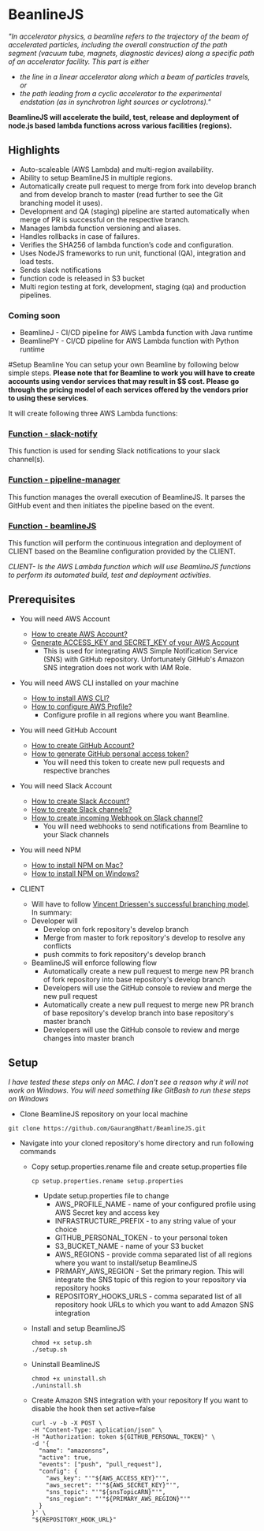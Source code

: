 # BeanlineJS
*"In accelerator physics, a beamline refers to the trajectory of the beam of accelerated particles, including the overall construction of the path segment (vacuum tube, magnets, diagnostic devices) along a specific path of an accelerator facility. This part is either*
  * *the line in a linear accelerator along which a beam of particles travels, or*
  * *the path leading from a cyclic accelerator to the experimental endstation (as in synchrotron light sources or cyclotrons)."*

**BeamlineJS will accelerate the build, test, release and deployment of node.js based lambda functions across various facilities (regions).**

## Highlights
* Auto-scaleable (AWS Lambda) and multi-region availability.
* Ability to setup BeamlineJS in multiple regions.
* Automatically create pull request to merge from fork into develop branch and from develop branch to master (read further to see the Git   branching model it uses).
* Development and QA (staging) pipeline are started automatically when merge of PR is successful on the respective branch.
* Manages lambda function versioning and aliases.
* Handles rollbacks in case of failures.
* Verifies the SHA256 of lambda function’s code and configuration.
* Uses NodeJS frameworks to run unit, functional (QA), integration and load tests.
* Sends slack notifications
* function code is released in S3 bucket
* Multi region testing at fork, development, staging (qa) and production pipelines.

### Coming soon
* BeamlineJ - CI/CD pipeline for AWS Lambda function with Java runtime
* BeamlinePY - CI/CD pipeline for AWS Lambda function with Python runtime


#Setup Beamline
You can setup your own Beamline by following below simple steps. **Please note that for Beamline to work you will have to create accounts using vendor services that may result in $$ cost. Please go through the pricing model of each services offered by the vendors prior to using these services**.

It will create following three AWS Lambda functions:

### [Function - slack-notify](https://github.com/GaurangBhatt/BeamlineJS/blob/master/notification-line/README.md)
This function is used for sending Slack notifications to your slack channel(s).

### [Function - pipeline-manager](https://github.com/GaurangBhatt/BeamlineJS/blob/master/pipeline-manager/README.md)
This function manages the overall execution of BeamlineJS. It parses the GitHub event and then initiates the pipeline based on the event.

### [Function - beamlineJS](https://github.com/GaurangBhatt/BeamlineJS/blob/master/beamline/README.md)
This function will perform the continuous integration and deployment of CLIENT based on the Beamline configuration provided by the CLIENT.

*CLIENT- Is the AWS Lambda function which will use BeamlineJS functions to perform its automated build, test and deployment activities.*

## Prerequisites
* You will need AWS Account
  * [How to create AWS Account?](http://docs.aws.amazon.com/lambda/latest/dg/getting-started.html)
  * [Generate ACCESS_KEY and SECRET_KEY of your AWS Account](http://docs.aws.amazon.com/general/latest/gr/managing-aws-access-keys.html)
    * This is used for integrating AWS Simple Notification Service (SNS) with GitHub repository. Unfortunately GitHub's Amazon SNS integration does not work with IAM Role.

* You will need AWS CLI installed on your machine
  * [How to install AWS CLI?](http://docs.aws.amazon.com/cli/latest/userguide/installing.html)
  * [How to configure AWS Profile?](http://docs.aws.amazon.com/cli/latest/userguide/cli-chap-getting-started.html)
    * Configure profile in all regions where you want Beamline.

* You will need GitHub Account
  * [How to create GitHub Account?](https://help.github.com/articles/signing-up-for-a-new-github-account/)
  * [How to generate GitHub personal access token?](https://help.github.com/articles/creating-a-personal-access-token-for-the-command-line/)
    * You will need this token to create new pull requests and respective branches

* You will need Slack Account
  * [How to create Slack Account?](https://slack.com/create#email)
  * [How to create Slack channels?](https://get.slack.help/hc/en-us/articles/201402297-Create-a-channel)
  * [How to create incoming Webhook on Slack channel?](https://www.programmableweb.com/news/how-to-integrate-webhooks-slack-api/how-to/2015/10/20)
    * You will need webhooks to send notifications from Beamline to your Slack channels

* You will need NPM
   * [How to install NPM on Mac?](http://blog.teamtreehouse.com/install-node-js-npm-mac)
   * [How to install NPM on Windows?](http://blog.teamtreehouse.com/install-node-js-npm-windows)

* CLIENT
  * Will have to follow [Vincent Driessen's successful branching model](http://nvie.com/posts/a-successful-git-branching-model/).
  In summary:
  * Developer will
    - Develop on fork repository's develop branch
    - Merge from master to fork repository's develop to resolve any conflicts
    - push commits to fork repository's develop branch
  * BeamlineJS will enforce following flow
    - Automatically create a new pull request to merge new PR branch of fork repository into base repository's develop branch
    - Developers will use the GitHub console to review and merge the new pull request
    - Automatically create a new pull request to merge new PR branch of base repository's develop branch into base repository's master branch
    - Developers will use the GitHub console to review and merge changes into master branch

## Setup
*I have tested these steps only on MAC. I don't see a reason why it will not work on Windows. You will need something like GitBash to run these steps on Windows*

* Clone BeamlineJS repository on your local machine
```
git clone https://github.com/GaurangBhatt/BeamlineJS.git
```

* Navigate into your cloned repository's home directory and run following commands

  * Copy setup.properties.rename file and create setup.properties file
    ```
    cp setup.properties.rename setup.properties
    ```
    * Update setup.properties file to change
      * AWS_PROFILE_NAME - name of your configured profile using AWS Secret key and access key
      * INFRASTRUCTURE_PREFIX - to any string value of your choice
      * GITHUB_PERSONAL_TOKEN - to your personal token
      * S3_BUCKET_NAME - name of your S3 bucket
      * AWS_REGIONS - provide comma separated list of all regions where you want to install/setup BeamlineJS
      * PRIMARY_AWS_REGION - Set the primary region. This will integrate the SNS topic of this region to your repository via repository hooks
      * REPOSITORY_HOOKS_URLS - comma separated list of all repository hook URLs to which you want to add Amazon SNS integration

  * Install and setup BeamlineJS
    ```
    chmod +x setup.sh
    ./setup.sh
    ```
  * Uninstall BeamlineJS

    ```
    chmod +x uninstall.sh
    ./uninstall.sh
    ```
  * Create Amazon SNS integration with your repository
    If you want to disable the hook then set active=false

    ```
    curl -v -b -X POST \
    -H "Content-Type: application/json" \
    -H "Authorization: token ${GITHUB_PERSONAL_TOKEN}" \
    -d '{
      "name": "amazonsns",
      "active": true,
      "events": ["push", "pull_request"],
      "config": {
        "aws_key": "'"${AWS_ACCESS_KEY}"'",
        "aws_secret": "'"${AWS_SECRET_KEY}"'",
        "sns_topic": "'"${snsTopicARN}"'",
        "sns_region": "'"${PRIMARY_AWS_REGION}"'"
      }
    }' \
    "${REPOSITORY_HOOK_URL}"
    ```

